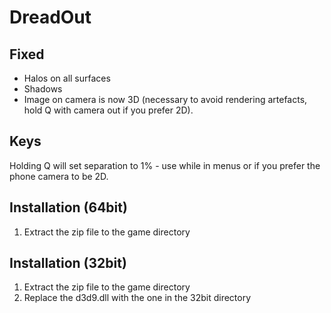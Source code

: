 DreadOut
========

Fixed
-----
- Halos on all surfaces
- Shadows
- Image on camera is now 3D (necessary to avoid rendering artefacts, hold Q with camera out if you prefer 2D).

Keys
----
Holding Q will set separation to 1% - use while in menus or if you prefer the phone camera to be 2D.

Installation (64bit)
--------------------
1. Extract the zip file to the game directory

Installation (32bit)
--------------------
1. Extract the zip file to the game directory
2. Replace the d3d9.dll with the one in the 32bit directory
